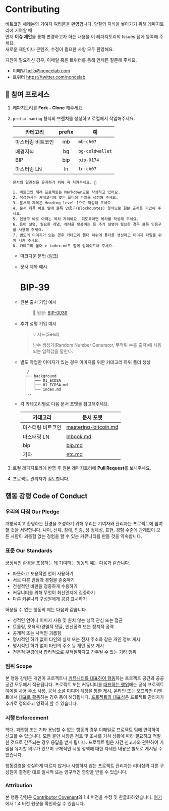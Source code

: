 # Contributing

비트코인 해례본의 기여자 여러분을 환영합니다. 양질의 지식을 쌓아가기 위해 레파지토리에 기여할 때<br>
먼저 **이슈 제안**을 통해 변경하고자 하는 내용을 이 레파지토리의 Issues 탭에 등록해 주세요.<br>
새로운 제안이나 콘텐츠, 수정이 필요한 사항 모두 환영해요. 

지원이 필요하신 경우, 이메일 혹은 트위터를 통해 언제든 질문해 주세요.

- 이메일 hello@noncelab.com
- 트위터 https://twitter.com/noncelab

## 🧡 참여 프로세스

1.  레파지토리를 **Fork - Clone** 해주세요.
2.  `prefix-naming` 형식의 브랜치를 생성하고 로컬에서 작업해주세요.

    | 카테고리          | prefix | 예              |
    | ----------------- | :----: | --------------- |
    | 마스터링 비트코인 |   mb   | `mb-ch07`       |
    | 배경지식          |   bg   | `bg-coldwallet` |
    | BIP               |  bip   | `bip-0174`      |
    | 마스터링 LN     |  ln    | `ln-ch07`       |

    ```
    문서의 일관성을 유지하기 위해 꼭 지켜주세요. 🤙

    1. 비트코인 해례 프로젝트는 Markdown으로 작성하고 있어요.
    2. 작성하시는 카테고리에 맞는 폴더에 파일을 생성해 주세요.
    3. 문서의 제목은 Heading level 1으로 작성해 주세요.
    4. 문서 제목 바로 밑에 블록 인용구(Blockquotes) 형식으로 원본 출처를 기입해 주세요.
    5. 인용구 바로 아래는 목차 자리예요. 되도록이면 목차를 작성해 주세요.
    6. 용어 설명, 필요한 개념, 해석을 덧붙이는 등 추가 설명이 필요한 경우 블록 인용구를 사용해 주세요.
    7. 별도의 이미지가 있는 경우 카테고리 폴더 하위에 폴더를 생성하고 이미지 파일을 위치 시켜 주세요.
    8. 카테고리 폴더 > index.md도 함께 업데이트해 주세요.
    ```

    - 마크다운 문법 ([링크](https://www.markdownguide.org/basic-syntax/))
    - 문서 제목 예시

      # BIP-39

    - 원본 출처 기입 예시

      > 📖 원문: [BIP-0039](https://github.com/bitcoin/bips/blob/master/bip-0039.mediawiki)

    - 추가 설명 기입 예시
      > 💡 시드(Seed)
      >
      > 난수 생성기(Random Number Generator, 무작위 수를 출력)에 사용되는 입력값을 말한다.
    
    - 별도 작업한 이미지가 있는 경우 이미지를 위한 카테고리 하위 폴더 생성 

      ```
        ./
        ├── background
        │   ├── 01_ECDSA
        │   ├── 01_ECDSA.md
        │   └── index.md
        ...
      ``` 
    
    - 각 카테고리별로 다음 문서 포맷을 참고해주세요.

      | 카테고리 | 문서 포맷 |
      |---|---|
      | 마스터링 비트코인 | [mastering-bitcoin.md](./format/mastering-bitcoin.md) |
      | 마스터링 LN | [lnbook.md](./format/lnbook.md) |
      | bip | [bip.md](./format/bip.md) |
      | 기타 | [etc.md](./format/etc.md) |


3.  로컬 레파지토리에 반영 후 원본 레파지토리에 **Pull Request**를 보내주세요.
4.  프로젝트 관리자가 검토합니다.

## 행동 강령 Code of Conduct

### 우리의 다짐 Our Pledge

개방적이고 환영하는 환경을 조성하기 위해 우리는
기여자와 관리자는 프로젝트에 참여할 것을 서약합니다.
나이, 신체, 장애, 인종, 성 정체성, 표현, 경험 수준에 관계없이 모든 사람이 괴롭힘 없는 경험을 할 수 있는 커뮤니티를 만들 것을 약속합니다.

### 표준 Our Standards

긍정적인 환경을 조성하는 데 기여하는 행동의 예는 다음과 같습니다.

- 따뜻하고 포용적인 언어 사용하기
- 서로 다른 관점과 경험을 존중하기
- 건설적인 비판을 정중하게 수용하기
- 커뮤니티를 위해 무엇이 최선인지에 집중하기
- 다른 커뮤니티 구성원에게 공감 표시하기

허용될 수 없는 행동의 예는 다음과 같습니다.

- 성적인 언어나 이미지 사용 및 원치 않는 성적 관심 또는
  접근
- 트롤링, 모욕적/경멸적 댓글, 인신공격 또는 정치적 공격
- 공개적 또는 사적인 괴롭힘
- 명시적인 허가 없이 타인의 실제 또는 전자 주소와 같은 개인 정보 게시
- 명시적인 허가 없이 타인의 주소 등 개인 정보 게시
- 전문적 환경에서 합리적으로 부적절하다고 간주될 수 있는 기타 행위

### 범위 Scope

본 행동 강령은 개인이 프로젝트나 <U>커뮤니티를 대표하여 행동</U>하는 프로젝트 공간과 공공 공간 모두에서 적용됩니다.
프로젝트 또는 커뮤니티를 <U>대표하는 행위</U>에는 공식 프로젝트 이메일 사용 주소 사용, 공식 소셜 미디어 계정을 통한 게시, 온라인 또는 오프라인 이벤트에서 <U>대표로 활동</U>하는 경우 등이 해당됩니다. <U>프로젝트의 대표성</U>은 프로젝트 관리자가 추가로 정의하고 명확히 할 수 있습니다.

### 시행 Enforcement

학대, 괴롭힘 또는 기타 용납할 수 없는 행동의 경우 이메일로 프로젝트 팀에 연락하여 신고할 수 있습니다. 모든
불만 사항은 검토 및 조사를 거쳐 상황에 따라 필요하고 적절한 것으로 간주되는 경우 응답을 받게 됩니다.
프로젝트 팀은 사건 신고자와 관련하여 기밀을 유지할 의무가 있으며 구체적인 시행 정책에 대한 자세한 내용은 별도로 게시될 수 있습니다.

행동강령을 성실하게 따르지 않거나 시행하지 않는 프로젝트 관리자는 리더십의 다른 구성원이 결정한 대로 일시적 또는 영구적인 영향을 받을 수 있습니다.

### Attribution

본 행동 강령은 [Contributor Covenant][homepage]의 1.4 버전을 수정 및 한글화하였습니다. [여기][version]에서 1.4 버전 원문을 확인하실 수 있습니다.

[homepage]: http://contributor-covenant.org
[version]: http://contributor-covenant.org/version/1/4/
